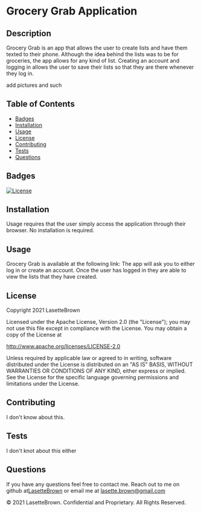 # Grocery Grab Application

## Description

Grocery Grab is an app that allows the user to create lists and have them texted to their phone. Although the idea behind the lists was to be for groceries, the app allows for any kind of list. Creating an account and logging in allows the user to save their lists so that they are there whenever they log in.

add pictures and such

## Table of Contents

- [Badges](#badges)
- [Installation](#installation)
- [Usage](#usage)
- [License](#license)
- [Contributing](#contributing)
- [Tests](#tests)
- [Questions](#questions)

## Badges

[![License](https://img.shields.io/badge/License-Apache%202.0-blue.svg)](https://opensource.org/licenses/Apache-2.0)

## Installation

Usage requires that the user simply access the application through their browser. No installation is required.

## Usage

Grocery Grab is available at the following link: The app will ask you to either log in or create an account. Once the user has logged in they are able to view the lists that they have created.

## License

Copyright 2021 LasetteBrown

Licensed under the Apache License, Version 2.0 (the "License");
you may not use this file except in compliance with the License.
You may obtain a copy of the License at

http://www.apache.org/licenses/LICENSE-2.0

Unless required by applicable law or agreed to in writing, software
distributed under the License is distributed on an "AS IS" BASIS,
WITHOUT WARRANTIES OR CONDITIONS OF ANY KIND, either express or implied.
See the License for the specific language governing permissions and
limitations under the License.

## Contributing

I don't know about this.

## Tests

I don't knot about this either

## Questions

If you have any questions feel free to contact me. Reach out to me on github at[LasetteBrown](https://github.com/LasetteBrown) or email me at [lasette.brown@gmail.com](mailto:lasette.brown@gmail.com)

© 2021 LasetteBrown. Confidential and Proprietary. All Rights Reserved.
